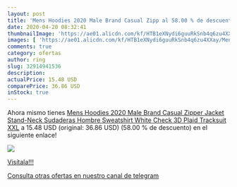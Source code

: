 ```yaml
---
layout: post
title: 'Mens Hoodies 2020 Male Brand Casual Zipp al 58.00 % de descuento'
date: 2020-04-20 08:32:41
thumbnailImage: 'https://ae01.alicdn.com/kf/HTB1eXNydi6guuRkSnb4q6zu4XXay/Mens-Hoodies-2020-Male-Brand-Casual-Zipper-Jacket-Stand-Neck-Sudaderas-Hombre-Sweatshirt-White-Check-3D.jpg_350x350._SL200_.jpg'
images: [ 'https://ae01.alicdn.com/kf/HTB1eXNydi6guuRkSnb4q6zu4XXay/Mens-Hoodies-2020-Male-Brand-Casual-Zipper-Jacket-Stand-Neck-Sudaderas-Hombre-Sweatshirt-White-Check-3D.jpg_350x350._SL200_.jpg' ]
comments: true
category: ofertas
author: ring
slug: 32914941536
description:
actualPrice: 15.48 USD
comparePrice: 36.86 USD
inStock: true
---
```


Ahora mismo tienes [Mens Hoodies 2020 Male Brand Casual Zipper Jacket Stand-Neck Sudaderas Hombre Sweatshirt White Check 3D Plaid Tracksuit XXL](https://www.amazon.com/dp/32914941536/?tag=redken08-20) a 15.48 USD (original: 36.86 USD) (58.00 %  de descuento) en el siguiente enlace!

[![](https://ae01.alicdn.com/kf/HTB1eXNydi6guuRkSnb4q6zu4XXay/Mens-Hoodies-2020-Male-Brand-Casual-Zipper-Jacket-Stand-Neck-Sudaderas-Hombre-Sweatshirt-White-Check-3D.jpg_350x350._SL200_.jpg)](https://www.amazon.com/dp/32914941536/?tag=redken08-20)

[Visítala!!!](https://www.amazon.com/dp/32914941536/?tag=redken08-20)

[Consulta otras ofertas en nuestro canal de telegram](https://t.me/s/ofertas25)
